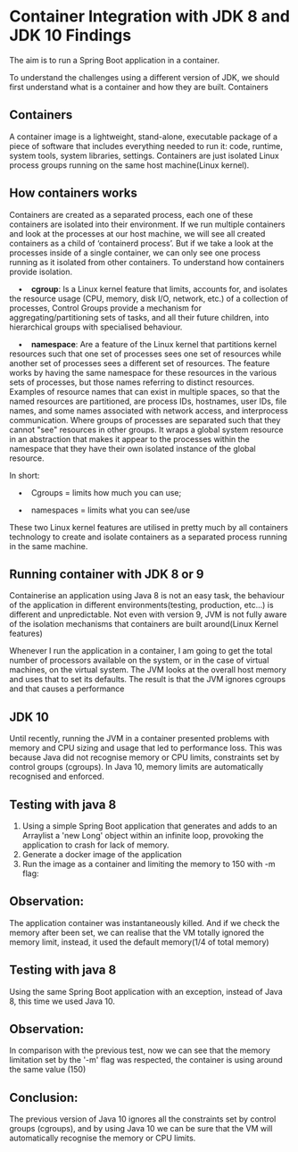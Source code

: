 # Container Integration with JDK 8 and JDK 10 Findings

The aim is to run a Spring Boot application in a container.

To understand the challenges using a different version of JDK, we should first understand what is a container and how they are built. Containers

## Containers

A container image is a lightweight, stand-alone, executable package of a piece of software that includes everything needed to run it: code, runtime, system tools, system libraries, settings. Containers are just isolated Linux process groups running on the same host machine(Linux kernel).

## How containers works

Containers are created as a separated process, each one of these containers are isolated into their environment. If we run multiple containers and look at the processes at our host machine, we will see all created containers as a child of ‘containerd process’.
But if we take a look at the processes inside of a single container, we can only see one process running as it isolated from other containers.
To understand how containers provide isolation.

    •    **cgroup**: Is a Linux kernel feature that limits, accounts for, and isolates the resource usage (CPU, memory, disk I/O, network, etc.) of a collection of processes, Control Groups provide a mechanism for aggregating/partitioning sets of tasks, and all their future children, into hierarchical groups with specialised behaviour.

    •    **namespace**: Are a feature of the Linux kernel that partitions kernel resources such that one set of processes sees one set of resources while another set of processes sees a different set of resources. The feature works by having the same namespace for these resources in the various sets of processes, but those names referring to distinct resources. Examples of resource names that can exist in multiple spaces, so that the named resources are partitioned, are process IDs, hostnames, user IDs, file names, and some names associated with network access, and interprocess communication. Where groups of processes are separated such that they cannot "see" resources in other groups. It wraps a global system resource in an abstraction that makes it appear to the processes within the namespace that they have their own isolated instance of the global resource.

In short:

    •    Cgroups = limits how much you can use;

    •    namespaces = limits what you can see/use 

These two Linux kernel features are utilised in pretty much by all containers technology to create and isolate containers as a separated process running in the same machine.

## Running container with JDK 8 or 9

Containerise an application using Java 8 is not an easy task, the behaviour of the application in different environments(testing, production, etc...) is different and unpredictable. Not even with version 9, JVM is not fully aware of the isolation mechanisms that containers are built around(Linux Kernel features)

Whenever I run the application in a container, I am going to get the total number of processors available on the system, or in the case of virtual machines, on the virtual system. The JVM looks at the overall host memory and uses that to set its defaults. The result is that the JVM ignores cgroups and that causes a performance

## JDK 10

Until recently, running the JVM in a container presented problems with memory and CPU sizing and usage that led to performance loss. This was because Java did not recognise memory or CPU limits, constraints set by control groups (cgroups). In Java 10, memory limits are automatically recognised and enforced.

## Testing with java 8

1.  Using a simple Spring Boot application that generates and adds to an Arraylist a 'new Long' object within an infinite loop, provoking the application to crash for lack of memory.
2.  Generate a docker image of the application
3.  Run the image as a container and limiting the memory to 150 with -m flag:

## Observation: 

The application container was instantaneously killed. And if we check the memory after been set, we can realise that the VM totally ignored the memory limit, instead, it used the default memory(1/4 of total memory)

## Testing with java 8

Using the same Spring Boot application with an exception, instead of Java 8, this time we used Java 10.

## Observation: 

In comparison with the previous test, now we can see that the memory limitation set by the '-m' flag was respected, the container is using around the same value (150)

## Conclusion:

The previous version of Java 10 ignores all the constraints set by control groups (cgroups), and by using Java 10 we can be sure that the VM will automatically recognise the memory or CPU limits.


